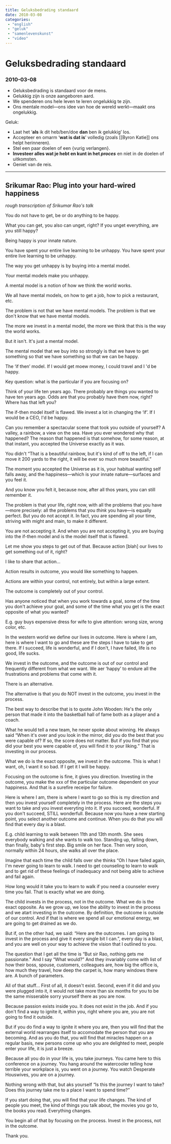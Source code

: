 ```yaml
---
title: Geluksbedrading standaard
date: 2010-03-08
categories:
 - "english"
 - "geluk"
 - "samenlevenskunst"
 - "video"
---
```


# Geluksbedrading standaard
### 2010-03-08

- Geluksbedrading is standaard voor de mens.
- Gelukkig zijn is onze aangeboren aard.
- We spenderen ons hele leven te leren ongelukkig te zijn.
- Ons mentale model—ons idee van hoe de wereld werkt—maakt ons ongelukkig.

Geluk:
- Laat het ‘**als** ik dit heb/ben/doe **dan** ben ik gelukkig’ los.
- Accepteer en omarm ‘**wat is dat is**’ volledig (zoals [[Byron Katie]] ons helpt herinneren).
- Stel een paar doelen of een {vurig verlangen}.
- **Investeer alles wat je hebt en kunt in het _proces_** en níet in de doelen of uitkomsten.
- Geniet van de reis.

---
## Srikumar Rao: Plug into your hard-wired happiness


*rough transcription of Srikumar Rao's talk*

You do not have to get, be or do anything to be happy.

What you can get, you also can unget, right? If you unget everything, are you still happy?

Being happy is your innate nature.

You have spent your entire live learning to be unhappy. You have spent your entire live learning to be unhappy.

The way you get unhappy is by buying into a mental model.

Your mental models make you unhappy.

A mental model is a notion of how we think the world works.

We all have mental models, on how to get a job, how to pick a restaurant, etc.

The problem is not that we have mental models. The problem is that we don't know that we have mental models.

The more we invest in a mental model, the more we think that this is the way the world works.

But it isn't. It's just a mental model.

The mental model that we buy into so strongly is that we have to get something so that we have something so that we can be happy.

The ‘if then’ model. If I would get moew money, I could travel and I 'd be happy.

Key question: what is the particular if you are focusing on?

Think of your life ten years ago. There probably are things you wanted to have ten years ago. Odds are that you probably have them now, right? Where has that left you?

The if-then model itself is flawed. We invest a lot in changing the ‘if’. If I would be a CEO, I'd be happy.

Can you remember a spectacular scene that took you outside of yourself? A valley, a rainbow, a view on the sea. Have you ever wondered why that happened? The reason that happened is that somehow, for some reason, at that instant, you accepted the Universe exactly as it was.

You didn't “That is a beautiful rainbow, but it's kind of off to the left, if I can move it 200 yards to the right, it will be ever so much more beautiful.”

The moment you accepted the Universe as it is, your habitual wanting self falls away, and the happiness—which is your innate nature—surfaces and you feel it.

And you know you felt it, because now, after all thos years, you can still remember it.

The problem is that your life, right now, with all the problems that you have—more precisely: all the problems that you *think* you have—is equally perfect. But you do not accept it. In fact, you are spending all your time, striving with might and main, to make it different.

You are not accepting it. And when you are not accepting it, you are buying into the if-then model and is the model itself that is flawed.

Let me show you steps to get out of that. Because action [blah] our lives to get something out of it, right?

I like to share that action…

Action results in outcome, you would like something to happen.

Actions are within your control, not entirely, but within a large extent.

The outcome is completely out of your control.

Has anyone noticed that when you work towards a goal, some of the time you don't achieve your goal, and some of the time what you get is the exact opposite of what you wanted?

E.g. guy buys expensive dress for wife to give attention: wrong size, wrong color, etc.

In the western world we define our lives in outcome. Here is where I am, here is where I want to go and these are the steps I have to take to get there. If I succeed, life is wonderful, and if I don't, I have failed, life is no good, life sucks.

We invest in the outcome, and the outcome is out of our control and frequently different from what we want. We aer ‘happy’ to endure all the frustrations and problems that come with it.

There is an alternative.

The alternative is that you do NOT invest in the outcome, you invest in the process.

The best way to describe that is to quote John Wooden: He's the only person that made it into the basketball hall of fame both as a player and a coach.

What he would tell a new team, he never spoke about winning. He always said “When it's over and you look in the mirror, did you do the best that you were capable of? If so, the score does not matter. But if you find that you did your best you were capable of, you will find it to your liking.” That is investing in our process.

What we do is the exact opposite, we invest in the outcome. This is what I want, oh, I want it so bad. If I get it I will be happy.

Focusing on the outcome is fine, it gives you direction. Investing in the outcome, you make the xxx of the particular outcome dependent on your happiness. And that is a surefire receipe for failure.

Here is where I am, there is where I want to go so this is my direction and then you invest yourself completely in the process. Here are the steps you want to take and you invest everyting into it. If you succeed, wonderful. If you don't succeed, STILL wonderfull. Because now you have a new starting point, you select another outcome and continue. When you do that you will find that every day is a blast.

E.g. child learning to walk between 11th and 13th month. She sees everybody walking and she wants to walk too. Standing up, falling down, than finally, baby's first step. Big smile on her face. Then very soon, normally within 24 hours, she walks all over the place.

Imagine that each time the child falls over she thinks “Oh I have failed again, I'm never going to learn to walk. I need to get counseling to learn to walk and to get rid of these feelings of inadequacy and not being able to achieve and fail again.

How long would it take you to learn to walk if you need a counseler every time you fail. That is exactly what we are doing.

The child invests in the process, not in the outcome. What we do is the exact opposite. As we grow up, we lose the ability to invest in the process and we atart investing in the outcome. By definition, the outcome is outside of our control. And if that is where we spend all our emotional energy, we are going to get drained as we do.

But if, on the other had, we said: “Here are the outcomes. I am going to invest in the process and give it every single bit I can.”, every day is a blast, and you are well on your way to achieve the vision that I outlined to you.

The question that I get all the time is “But sir Rao, nothing gets me passionate.” And I say “What would?” And they invariably come with list of how their boss, spouse, customers, colleagues are, how big the office is, how much they travel, how deep the carpet is, how many windows there are. A bunch of parameters.

All of that stuff… First of all, it doesn't exist. Second, even if it did and you were plugged into it, it would not take more than six months for you to be the same misserable sorry yourself there as you are now.

Because passion exists inside you. It does not exist in the job. And if you don't find a way to ignite it, within you, right where you are, you are not going to find it outside.

But if you do find a way to ignite it where you are, then you will find that the external world rearranges itself to accomodate the person that you are becoming. And as you do that, you will find that miracles happen on a regular basis, new persons come up who you are delighted to meet, people enter your life, it is just a breeze.

Because all you do in your life is, you take journeys. You came here to this conference on a journey. You hang around the watercooler telling how terrible your workplace is, you went on a journey. You watch Desperate Houswives, you are on a journey.

Nothing wrong with that, but aks yourself “Is this the journey I want to take? Does this journey take me to a place I want to spend time?”

If you start doing that, you will find that your life changes. The kind of people you meet, the kind of things you talk about, the movies you go to, the books you read. Everything changes.

You begin all of that by focusing on the process. Invest in the process, not in the outcome.

Thank you.